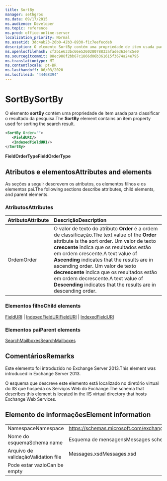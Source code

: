 ```yaml
---
title: SortBy
manager: sethgros
ms.date: 09/17/2015
ms.audience: Developer
ms.topic: reference
ms.prod: office-online-server
localization_priority: Normal
ms.assetid: 3dc4ab23-26b0-42b3-8930-f1c7eefecdeb
description: O elemento SortBy contém uma propriedade de item usada para classificar o resultado da pesquisa.
ms.openlocfilehash: cf2b1e633bc66e526028078833afade363e4c5e0
ms.sourcegitcommit: 88ec988f2bb67c1866d06b361615f3674a24e795
ms.translationtype: MT
ms.contentlocale: pt-BR
ms.lasthandoff: 06/03/2020
ms.locfileid: "44468394"
---
```

# <a name="sortby"></a><span data-ttu-id="94627-103">SortBy</span><span class="sxs-lookup"><span data-stu-id="94627-103">SortBy</span></span>

<span data-ttu-id="94627-104">O elemento **sortBy** contém uma propriedade de item usada para classificar o resultado da pesquisa.</span><span class="sxs-lookup"><span data-stu-id="94627-104">The **SortBy** element contains an item property used for sorting the search result.</span></span> 
  
```XML
<SortBy Order="">
   <FieldURI/>
   <IndexedFieldURI/>
</SortBy>
```

 <span data-ttu-id="94627-105">**FieldOrderType**</span><span class="sxs-lookup"><span data-stu-id="94627-105">**FieldOrderType**</span></span>
## <a name="attributes-and-elements"></a><span data-ttu-id="94627-106">Atributos e elementos</span><span class="sxs-lookup"><span data-stu-id="94627-106">Attributes and elements</span></span>

<span data-ttu-id="94627-107">As seções a seguir descrevem os atributos, os elementos filhos e os elementos pai.</span><span class="sxs-lookup"><span data-stu-id="94627-107">The following sections describe attributes, child elements, and parent elements.</span></span>
  
### <a name="attributes"></a><span data-ttu-id="94627-108">Atributos</span><span class="sxs-lookup"><span data-stu-id="94627-108">Attributes</span></span>

|<span data-ttu-id="94627-109">**Atributo**</span><span class="sxs-lookup"><span data-stu-id="94627-109">**Attribute**</span></span>|<span data-ttu-id="94627-110">**Descrição**</span><span class="sxs-lookup"><span data-stu-id="94627-110">**Description**</span></span>|
|:-----|:-----|
|<span data-ttu-id="94627-111">Ordem</span><span class="sxs-lookup"><span data-stu-id="94627-111">Order</span></span>  <br/> |<span data-ttu-id="94627-112">O valor de texto do atributo **Order** é a ordem de classificação.</span><span class="sxs-lookup"><span data-stu-id="94627-112">The text value of the **Order** attribute is the sort order.</span></span> <span data-ttu-id="94627-113">Um valor de texto **crescente** indica que os resultados estão em ordem crescente.</span><span class="sxs-lookup"><span data-stu-id="94627-113">A text value of **Ascending** indicates that the results are in ascending order.</span></span> <span data-ttu-id="94627-114">Um valor de texto **decrescente** indica que os resultados estão em ordem decrescente.</span><span class="sxs-lookup"><span data-stu-id="94627-114">A text value of **Descending** indicates that the results are in descending order.</span></span>  <br/> |
   
### <a name="child-elements"></a><span data-ttu-id="94627-115">Elementos filho</span><span class="sxs-lookup"><span data-stu-id="94627-115">Child elements</span></span>

<span data-ttu-id="94627-116">[FieldURI](fielduri.md)  |  [IndexedFieldURI](indexedfielduri.md)</span><span class="sxs-lookup"><span data-stu-id="94627-116">[FieldURI](fielduri.md) | [IndexedFieldURI](indexedfielduri.md)</span></span>
  
### <a name="parent-elements"></a><span data-ttu-id="94627-117">Elementos pai</span><span class="sxs-lookup"><span data-stu-id="94627-117">Parent elements</span></span>

[<span data-ttu-id="94627-118">SearchMailboxes</span><span class="sxs-lookup"><span data-stu-id="94627-118">SearchMailboxes</span></span>](searchmailboxes.md)
  
## <a name="remarks"></a><span data-ttu-id="94627-119">Comentários</span><span class="sxs-lookup"><span data-stu-id="94627-119">Remarks</span></span>

<span data-ttu-id="94627-120">Este elemento foi introduzido no Exchange Server 2013.</span><span class="sxs-lookup"><span data-stu-id="94627-120">This element was introduced in Exchange Server 2013.</span></span>
  
<span data-ttu-id="94627-121">O esquema que descreve este elemento está localizado no diretório virtual do IIS que hospeda os Serviços Web do Exchange.</span><span class="sxs-lookup"><span data-stu-id="94627-121">The schema that describes this element is located in the IIS virtual directory that hosts Exchange Web Services.</span></span>
  
## <a name="element-information"></a><span data-ttu-id="94627-122">Elemento de informações</span><span class="sxs-lookup"><span data-stu-id="94627-122">Element information</span></span>

|||
|:-----|:-----|
|<span data-ttu-id="94627-123">Namespace</span><span class="sxs-lookup"><span data-stu-id="94627-123">Namespace</span></span>  <br/> |https://schemas.microsoft.com/exchange/services/2006/messages  <br/> |
|<span data-ttu-id="94627-124">Nome do esquema</span><span class="sxs-lookup"><span data-stu-id="94627-124">Schema name</span></span>  <br/> |<span data-ttu-id="94627-125">Esquema de mensagens</span><span class="sxs-lookup"><span data-stu-id="94627-125">Messages schema</span></span>  <br/> |
|<span data-ttu-id="94627-126">Arquivo de validação</span><span class="sxs-lookup"><span data-stu-id="94627-126">Validation file</span></span>  <br/> |<span data-ttu-id="94627-127">Messages.xsd</span><span class="sxs-lookup"><span data-stu-id="94627-127">Messages.xsd</span></span>  <br/> |
|<span data-ttu-id="94627-128">Pode estar vazio</span><span class="sxs-lookup"><span data-stu-id="94627-128">Can be empty</span></span>  <br/> ||
   

